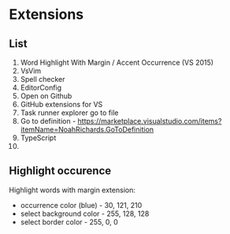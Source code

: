 # Extensions

## List
1. Word Highlight With Margin / Accent Occurrence (VS 2015)
2. VsVim
3. Spell checker
4. EditorConfig
5. Open on Github
6. GitHub extensions for VS
7. Task runner explorer go to file
8. Go to definition - https://marketplace.visualstudio.com/items?itemName=NoahRichards.GoToDefinition
9. TypeScript
10. 

## Highlight occurence
Highlight words with margin extension:
- occurrence color (blue) - 30, 121, 210
- select background color - 255, 128, 128
- select border color - 255, 0, 0
